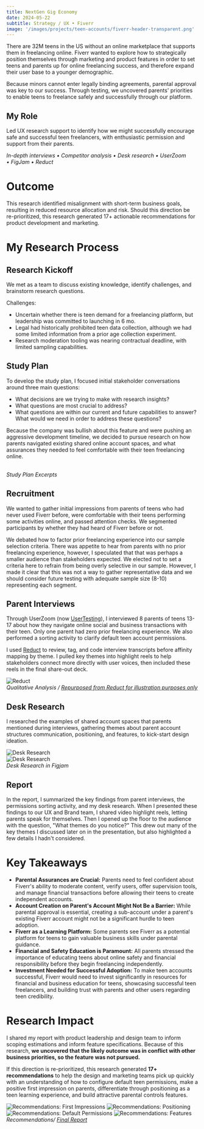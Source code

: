 ```yaml
---
title: NextGen Gig Economy
date: 2024-05-22
subtitle: Strategy / UX • Fiverr
image: '/images/projects/teen-accounts/fiverr-header-transparent.png'
---
```


There are 32M teens in the US without an online marketplace that supports them in freelancing online. Fiverr wanted to explore how to strategically position themselves through marketing and product features in order to set teens and parents up for online freelancing success, and therefore expand their user base to a younger demographic.

Because minors cannot enter legally binding agreements, parental approval was key to our success. Through testing, we uncovered parents' priorities to enable teens to freelance safely and successfully through our platform.

## My Role
Led UX research support to identify how we might successfully encourage safe and successful teen freelancers, with enthusiastic permission and support from their parents.

*In-depth interviews • Competitor analysis • Desk research • UserZoom • FigJam • Reduct*

# Outcome
This research identified misalignment with short-term business goals, resulting in reduced resource allocation and risk. Should this direction be re-prioritized, this research generated 17+ actionable recommendations for product development and marketing.

# My Research Process

## Research Kickoff

We met as a team to discuss existing knowledge, identify challenges, and brainstorm research questions.

Challenges:
* Uncertain whether there is teen demand for a freelancing platform, but leadership was committed to launching in 6 mo.
* Legal had historically prohibited teen data collection, although we had some limited information from a prior age collection experiment.
* Research moderation tooling was nearing contractual deadline, with limited sampling capabilities.

## Study Plan

To develop the study plan, I focused initial stakeholder conversations around three main questions: 
* What decisions are we trying to make with research insights?
* What questions are most crucial to address?
* What questions are within our current and future capabilities to answer? What would we need in order to address these questions?

Because the company was bullish about this feature and were pushing an aggressive development timeline, we decided to pursue research on how parents navigated existing shared online account spaces, and what assurances they needed to feel comfortable with their teen freelancing online.

<div class="gallery-box">
  <div class="gallery">
    <img src="/images/projects/teen-accounts/study-plan-1.png" B loading="lazy" alt="">
    <img src="/images/projects/teen-accounts/study-plan-2.png" B loading="lazy" alt="">
  </div>
   <em>Study Plan Excerpts</em>
</div>

## Recruitment
We wanted to gather initial impressions from parents of teens who had never used Fiverr before, were comfortable with their teens performing some activities online, and passed attention checks. We segmented participants by whether they had heard of Fiverr before or not.

We debated how to factor prior freelancing experience into our sample selection criteria. There was appetite to hear from parents with no prior freelancing experience, however, I speculated that that was perhaps a smaller audience than stakeholders expected. We elected not to set a criteria here to refrain from being overly selective in our sample. However, I made it clear that this was not a way to gather representative data and we should consider future testing with adequate sample size (8-10) representing each segment.  

## Parent Interviews

Through UserZoom (now [UserTesting](https://www.usertesting.com/platform/userzoom)), I interviewed 8 parents of teens 13-17 about how they navigate online social and business transactions with their teen. Only one parent had zero prior freelancing experience. We also performed a sorting activity to clarify default teen account permissions. 

I used [Reduct](https://reduct.video/product/edit-video) to review, tag, and code interview transcripts before affinity mapping by theme. I pulled key themes into highlight reels to help stakeholders connect more directly with user voices, then included these reels in the final share-out deck.

<div class="gallery-box">
  <div class="gallery">
    <img src="https://reduct.video/static/edit_video_with_text-70347d7bbdc3abdb471be3c8ee024b8e.gif" B loading="lazy" alt="Reduct">
  </div>
  <em>Qualitative Analysis / <a href="https://reduct.video/product/edit-video" target="_blank">Repurposed from Reduct for illustration purposes only</a></em>
</div>

## Desk Research

I researched the examples of shared account spaces that parents mentioned during interviews, gathering themes about parent account structures communication, positioning, and features, to kick-start design ideation.

<div class="gallery-box">
  <div class="gallery">
    <img src="/images/projects/teen-accounts/teen-accounts-desk.png" B loading="lazy" alt="Desk Research">
  </div>
</div>

<div class="gallery-box">
  <div class="gallery">
    <img src="/images/projects/teen-accounts/teen-accounts-desk-2.png" B loading="lazy" alt="Desk Research">
  </div>
  <em>Desk Research in Figjam</em>
</div>

## Report

In the report, I summarized the key findings from parent interviews, the permissions sorting activity, and my desk research. When I presented these findings to our UX and Brand team, I shared video highlight reels, letting parents speak for themselves. Then I opened up the floor to the audience with the question, "What themes do you notice?" This drew out many of the key themes I discussed later on in the presentation, but also highlighted a few details I hadn't considered.

# Key Takeaways

* __Parental Assurances are Crucial:__ Parents need to feel confident about Fiverr's ability to moderate content, verify users, offer supervision tools, and manage financial transactions before allowing their teens to create independent accounts.
* __Account Creation on Parent's Account Might Not Be a Barrier:__ While parental approval is essential, creating a sub-account under a parent's existing Fiverr account might not be a significant hurdle to teen adoption.
* __Fiverr as a Learning Platform:__ Some parents see Fiverr as a potential platform for teens to gain valuable business skills under parental guidance.
* __Financial and Safety Education is Paramount:__ All parents stressed the importance of educating teens about online safety and financial responsibility before they begin freelancing independently.
* __Investment Needed for Successful Adoption:__ To make teen accounts successful, Fiverr would need to invest significantly in resources for financial and business education for teens, showcasing successful teen freelancers, and building trust with parents and other users regarding teen credibility.

# Research Impact
I shared my report with product leadership and design team to inform scoping estimations and inform feature specifications. Because of this research, **we uncovered that the likely outcome was in conflict with other business priorities, so the feature was not pursued.**

If this direction is re-prioritized, this research generated **17+ recommendations** to help the design and marketing teams pick up quickly with an understanding of how to configure default teen permissions, make a positive first impression on parents, differentiate through positioning as a teen learning experience, and build attractive parental controls features.

<div class="gallery-box">
  <div class="gallery">
    <img src="/images/projects/teen-accounts/teen-accounts-2.jpg" loading="lazy" alt="Recommendations: First Impressions">
    <img src="/images/projects/teen-accounts/teen-accounts-3.jpg" loading="lazy" alt="Recommendations: Positioning">
  </div>
    <div class="gallery">
    <img src="/images/projects/teen-accounts/teen-accounts-1.jpg" loading="lazy" alt="Recommendations: Default Permissions">
    <img src="/images/projects/teen-accounts/teen-accounts-4.jpg" loading="lazy" alt="Recommendations: Features">
  </div>
  <em>Recommendations/ <a href="https://docs.google.com/presentation/d/1rFvWzl0ob71uhVFRXSrBw7pOJBrvAnWd/edit?usp=sharing&ouid=110708125502348385468&rtpof=true&sd=true" target="_blank">Final Report</a></em>
</div>